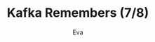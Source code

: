 ---
media: "images/rounds/round_3/kafka_remembers_7.png"
media_type: image
title: Kafka Remembers (7/8)
author: Eva
desc: Kafka Hynes recognises Fiore Silvestri from the previous shift, remembering her actions.
---